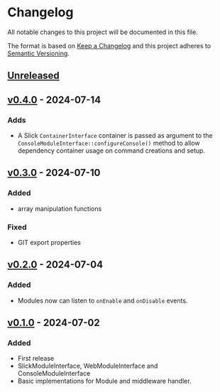 # Changelog

All notable changes to this project will be documented in this file.

The format is based on [Keep a Changelog](http://keepachangelog.com)
and this project adheres to [Semantic Versioning](http://semver.org).

## [Unreleased]

## [v0.4.0] - 2024-07-14
### Adds
- A Slick `ContainerInterface` container is passed as argument to the
  `ConsoleModuleInterface::configureConsole()` method to allow dependency container
  usage on command creations and setup.

## [v0.3.0] - 2024-07-10
### Added
- array manipulation functions
### Fixed
- GIT export properties

## [v0.2.0] - 2024-07-04
### Added
- Modules now can listen to `onEnable` and `onDisable` events.

## [v0.1.0] - 2024-07-02
### Added
- First release
- SlickModuleInterface, WebModuleInterface and ConsoleModuleInterface
- Basic implementations for Module and middleware handler.

[Unreleased]: https://github.com/slickframework/module-api/compare/v0.4.0...HEAD
[v0.4.0]: https://github.com/slickframework/module-api/compare/v0.3.0...v0.4.0
[v0.3.0]: https://github.com/slickframework/module-api/compare/v0.2.0...v0.3.0
[v0.2.0]: https://github.com/slickframework/module-api/compare/v0.1.0...v0.2.0
[v0.1.0]: https://github.com/slickframework/module-api/compare/9efd6e...v0.1.0
